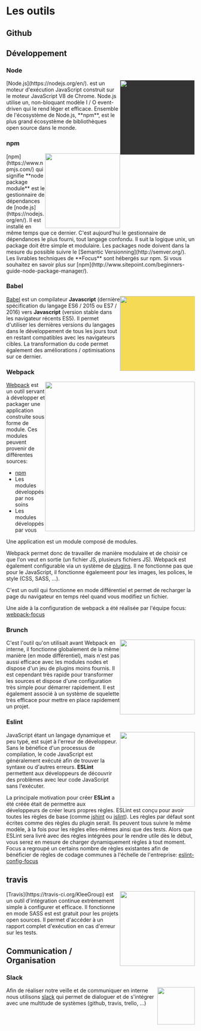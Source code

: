 # Les outils

## Github

## Développement

### Node
<img src="https://nodejs.org/static/images/logo.svg" width="200" style='float:right; background-color:#333' />
 [Node.js](https://nodejs.org/en/). est un moteur d'exécution JavaScript construit sur le moteur JavaScript V8 de Chrome. Node.js utilise un, non-bloquant modèle I / O event-driven qui le rend léger et efficace. Ensemble de l'écosystème de Node.js, **npm**, est le plus grand écosystème de bibliothèques open source dans le monde.


### npm
<img src="https://www.npmjs.com/static/images/npm-logo.svg" width="200" style='float:right' />
[npm](https://www.npmjs.com/) qui signifie **node package module** est le gestionnaire de dépendances de [node.js](https://nodejs.org/en/). Il est installé en même temps que ce dernier. C'est aujourd'hui le gestionnaire de dépendances le plus fourni, tout langage confondu. Il suit la logique unix, un package doit être simple et modulaire. Les packages node doivent dans la mesure du possible suivre le [Semantic Versionning](http://semver.org/). Les livrables techniques de **Focus** sont hébergés sur npm. Si vous souhaitez en savoir plus sur [npm](http://www.sitepoint.com/beginners-guide-node-package-manager/).


### Babel

<img src="https://babeljs.io/images/logo.svg" width="200" style='float:right; background-color:#f5da55' />

[Babel](https://babeljs.io/) est un compilateur **Javascript** (dernière spécification du langage ES6 / 2015 ou ES7 / 2016) vers **Javascript** (version stable dans les navigateur récents ES5). Il permet d'utiliser les dernières versions du langages dans le développement de tous les jours tout en restant compatibles avec les navigateurs cibles. La transformation du code permet également des améliorations / optimisations sur ce dernier.

### Webpack

<img src="https://webpack.github.io/assets/what-is-webpack.png" width="400" style='float:right' />

[Webpack](https://webpack.github.io/) est un outil servant à développer et packager une application construite sous forme de module. Ces modules peuvent provenir de différentes sources:
- [npm](https://www.npmjs.com/)
- Les modules développés par nos soins
- Les modules développés par vous

Une application est un module composé de modules.

Webpack permet donc de travailler de manière modulaire et de choisir ce que l'on veut en sortie (un fichier JS, plusieurs fichiers JS).
Webpack est également configurable via un système de [plugins](http://webpack.github.io/docs/). Il ne fonctionne pas que pour le JavaScript, il fonctionne égalemeent pour les images, les polices, le style (CSS, SASS, ...).

C'est un outil qui fonctionne en mode différentiel et permet de recharger la page du navigateur en temps réel quand vous modifiez un fichier.

Une aide à la configuration de webpack a été réalisée par l'équipe focus: [webpack-focus](https://github.com/KleeGroup/webpack-focus)

### Brunch

<img src="https://camo.githubusercontent.com/56a4708402855f3c8dc2aff7f4123039a1d12ff0/687474703a2f2f6272756e63682e696f2f696d616765732f7376672f706e672f6272756e63682d6c6f676f2d6e61706b696e2e706e67" width="200" style='float:right' />
C'est l'outil qu'on utilisait avant Webpack en interne, il fonctionne globalement de la même manière (en mode différentiel), mais n'est pas aussi efficace avec les modules nodes et dispose d'un jeu de plugins moins fournis.
Il est cependant très rapide pour transformer les sources et dispose d'une configuration très simple pour démarrer rapidement. Il est également associé à un système de squelette très efficace pour mettre en place rapidement un projet.

### Eslint

<img src="http://eslint.org/img/logo.svg" width="200" style='float:right' />

JavaScript étant un langage dynamique et peu typé, est  sujet à l'erreur de développeur. Sans le bénéfice d'un processus de compilation, le code JavaScript est généralement exécuté afin de trouver la syntaxe ou d'autres erreurs. **ESLint** permettent aux développeurs de découvrir des problèmes avec leur code JavaScript sans l'exécuter.

La principale motivation pour créer **ESLint** a été créée était de permettre aux développeurs de créer leurs propres règles. ESLint est conçu pour avoir toutes les règles de base (comme [jshint](http://jshint.com/) ou [jslint](http://www.jslint.com/)). Les règles par défaut sont écrites comme des règles du plugin serait. Ils peuvent tous suivre le même modèle, à la fois pour les règles elles-mêmes ainsi que des tests. Alors que ESLint sera livré avec des règles intégrées pour le rendre utile dès le début, vous serez en mesure de charger dynamiquement règles à tout moment.
Focus a regroupé un certains nombre de règles existantes afin de bénéficier de règles de codage communes à l'échelle de l'entreprise: [eslint-config-focus](https://github.com/KleeGroup/eslint-config-focus)

## travis


<img src="https://education.github.com/assets/pack/logo-travis-b597477c96c30366bea1ac6ea934f873.jpg" width="200" style='float:right' />
[Travis](https://travis-ci.org/KleeGroup) est un outil d'intégration continue extrèmement simple à configurer et efficace. Il fonctionne en mode SASS est est gratuit pour les projets open sources. Il permet d'accéder à un rapport complet d'exécution en cas d'erreur sur les tests.



## Communication / Organisation

### Slack

<img src="https://slack.global.ssl.fastly.net/66f9/img/landing/header_logo_sprite.png" width="100" style='float:right' />

Afin de réaliser notre veille et de communiquer en interne nous utilisons [slack](https://slack.com/) qui permet de dialoguer et de s'intégrer avec une multitude de systèmes (github, travis, trello, ...)
